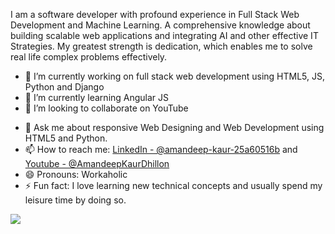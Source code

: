 I am a software developer with profound experience in Full Stack Web Development and Machine
Learning. A comprehensive knowledge about building scalable web applications and integrating AI
and other effective IT Strategies. My greatest strength is dedication, which enables me to solve real
life complex problems effectively.

- 🔭 I’m currently working on full stack web development using HTML5, JS, Python and Django
- 🌱 I’m currently learning Angular JS
- 👯 I’m looking to collaborate on YouTube
<!-- - 🤔 I’m looking for help with  -->
- 💬 Ask me about responsive Web Designing and Web Development using HTML5 and Python.
- 📫 How to reach me: [LinkedIn - @amandeep-kaur-25a60516b](https://www.linkedin.com/in/amandeep-kaur-25a60516b/) and [Youtube - @AmandeepKaurDhillon](https://youtube.com/c/AmandeepKaurDhillon)
- 😄 Pronouns: Workaholic
- ⚡ Fun fact: I love learning new technical concepts and usually spend my leisure time by doing so.

<img src="https://github-readme-stats.vercel.app/api?username=akd6203&&show_icons=true&title_color=ff00ff&icon_color=ff00ff&text_color=daf7dc&bg_color=151515">

